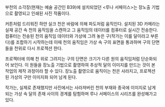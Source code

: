 부천의 소각장(현재는 예술 공간인 B39)에 설치되었던 <루나 서페이스>는 장노출 기법으로 촬영되고 인쇄된 사진 작품이다. 

커튼처럼 드리워진 하얀 실크 천은 바람에 의해 파도처럼 움직인다.  설치된 3D 카메라는 실재 공간 속 천의 움직임을 스캔하고 그 움직임의 데이터를 컴퓨터로 실시간 전송한다. 컴퓨터는 전송된 천의 움직임 데이터와 가상에 그려 놓은 구(작가는 이를 달이라고 부른다)를 조합하기 시작하는데 이때 천의 움직임은 가상 속 구의 표면을 통과하며 구의 단면들을 천위로 다시 프로젝션 한다. 

프로젝터에 의해 천 위로 그려지는 구의 단면은 크기가 다른 원의 움직임처럼 단순화되어 보인다. 이 원들을 장노출 기법으로 촬영하여 추상적 달의 이미지를 만드는 것이 본 작업의 제작 과정이라 할 수 있다. 장노출 촬영으로 움직이는 천은 사라지고, 프로젝션 된 가상의 구만 이미지화 되어 남게 된다. 

작가는, 실제로 존재했지만 사진에서는 사라져버린 천의 부재와 종국에 이미지로 남게 되는 가상 속 달의 존재 사이의 경계를 탐험하며 루나 서페이스의 시리즈를 완성해가고 있다. 
